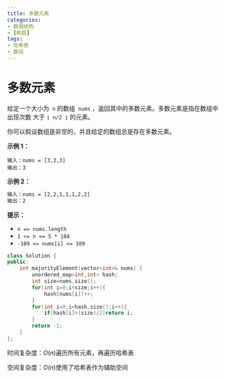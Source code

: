 ```yaml
---
title: 多数元素
categories:
- 数据结构
- [刷题]
tags:
- 哈希表
- 数组
---
```

<head>
    <script src="https://cdn.mathjax.org/mathjax/latest/MathJax.js?config=TeX-AMS-MML_HTMLorMML" type="text/javascript"></script>
    <script type="text/x-mathjax-config">
        MathJax.Hub.Config({
            tex2jax: {
            skipTags: ['script', 'noscript', 'style', 'textarea', 'pre'],
            inlineMath: [['$','$']]
            }
        });
    </script>
</head>

# 多数元素

给定一个大小为` n` 的数组` nums` ，返回其中的多数元素。多数元素是指在数组中出现次数 大于 `⌊ n/2 ⌋` 的元素。

你可以假设数组是非空的，并且给定的数组总是存在多数元素。

 **示例 1：**

```
输入：nums = [3,2,3]
输出：3
```

**示例 2：**

```txt
输入：nums = [2,2,1,1,1,2,2]
输出：2
```

**提示：**

- `n == nums.length`
- `1 <= n <= 5 * 104`
- `-109 <= nums[i] <= 109`

```c++
class Solution {
public:
    int majorityElement(vector<int>& nums) {
        unordered_map<int,int> hash;
        int size=nums.size();
        for(int i=0;i<size;i++){
            hash[nums[i]]++;
        }
        for(int i=0;i<hash.size();i++){
            if(hash[i]>(size)/2)return i;
        }
        return -1;
    }
};
```

时间复杂度：$O(n)$遍历所有元素，再遍历哈希表

空间复杂度：$O(n)$使用了哈希表作为辅助空间